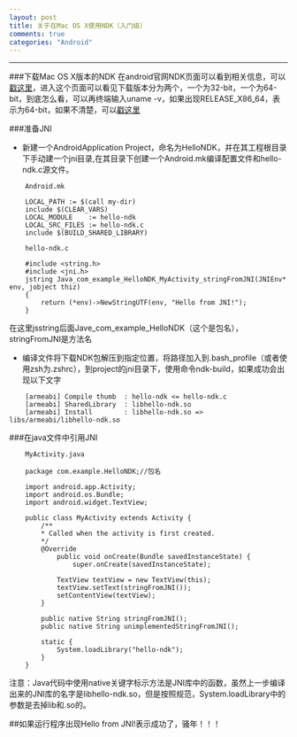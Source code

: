 ```yaml
---
layout: post
title: 关于在Mac OS X使用NDK（入门级）
comments: true
categories: "Android"
---
```


---
###下载Mac OS X版本的NDK
在android官网NDK页面可以看到相关信息，可以[戳这里](http://developer.android.com/tools/sdk/ndk/index.html)，进入这个页面可以看见下载版本分为两个，一个为32-bit，一个为64-bit，到底怎么看，可以再终端输入uname -v，如果出现RELEASE_X86_64，表示为64-bit，如果不清楚，可以[戳这里](http://www.cnblogs.com/wanyakun/archive/2012/02/24/3403288.html)

###准备JNI
- 新建一个AndroidApplication Project，命名为HelloNDK，并在其工程根目录下手动建一个jni目录,在其目录下创建一个Android.mk编译配置文件和hello-ndk.c源文件。

```
	Android.mk
	
	LOCAL_PATH := $(call my-dir)  
	include $(CLEAR_VARS)  
	LOCAL_MODULE    := hello-ndk  
	LOCAL_SRC_FILES := hello-ndk.c  
	include $(BUILD_SHARED_LIBRARY)  
```
```
	hello-ndk.c

	#include <string.h>  
	#include <jni.h>    
	jstring Java_com_example_HelloNDK_MyActivity_stringFromJNI(JNIEnv* env, jobject thiz)  
	{  
    	return (*env)->NewStringUTF(env, "Hello from JNI!");  
	} 
```
在这里jsstring后面Jave_com_example_HelloNDK（这个是包名），stringFromJNI是方法名

- 编译文件将下载NDK包解压到指定位置，将路径加入到.bash_profile（或者使用zsh为.zshrc），到project的jni目录下，使用命令ndk-build，如果成功会出现以下文字

```
	[armeabi] Compile thumb  : hello-ndk <= hello-ndk.c
	[armeabi] SharedLibrary  : libhello-ndk.so
	[armeabi] Install        : libhello-ndk.so => libs/armeabi/libhello-ndk.so
```
###在java文件中引用JNI
```
	MyActivity.java
	
	package com.example.HelloNDK;//包名

	import android.app.Activity;
	import android.os.Bundle;
	import android.widget.TextView;

	public class MyActivity extends Activity {
    	/**
     	* Called when the activity is first created.
     	*/
    	@Override
    		public void onCreate(Bundle savedInstanceState) {
        		super.onCreate(savedInstanceState);

        	TextView textView = new TextView(this);
        	textView.setText(stringFromJNI());
        	setContentView(textView);
    	}

    	public native String stringFromJNI();
    	public native String unimplementedStringFromJNI();

    	static {
        	System.loadLibrary("hello-ndk");
    	}
	}
```
注意：Java代码中使用native关键字标示方法是JNI库中的函数，虽然上一步编译出来的JNI库的名字是libhello-ndk.so，但是按照规范，System.loadLibrary中的参数是去掉lib和.so的。

##如果运行程序出现Hello from JNI!表示成功了，骚年！！！